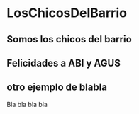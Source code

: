 # LosChicosDelBarrio
## Somos los chicos del barrio
## Felicidades a ABI y AGUS
## otro ejemplo de blabla
Bla bla bla bla
